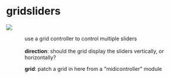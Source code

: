 
<a name=gridsliders></a><br>
# <b>gridsliders</b>
<img src="https://www.bespokesynth.com/docs/screenshots/gridsliders.png"><br>
<div style="display:inline-block;margin-left:50px;">
use a grid controller to control multiple sliders<br/><br/>
<b>direction</b>: should the grid display the sliders vertically, or horizontally?<br>

<b>grid</b>: patch a grid in here from a "midicontroller" module<br>
